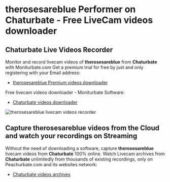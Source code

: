 # therosesareblue Performer on Chaturbate - Free LiveCam videos downloader

## Chaturbate Live Videos Recorder

Monitor and record livecam videos of **therosesareblue** from **Chaturbate** with Moniturbate.com
Get a premium trial for free by just and only registering with your Email address:
* [therosesareblue Premium videos downloader](https://moniturbate.com/request-demo-licence-key.html)

Free livecam videos downloader - Moniturbate Software:
* [Chaturbate videos downloader](https://moniturbate.com/moniturbate-download-software.html)

![therosesareblue livecam videos recorder](https://peachurnet.com/templates/moniturbate-software.png)


## Capture therosesareblue videos from the Cloud and watch your recordings on Streaming

Without the need of downloading a software, capture **therosesareblue** livecam videos from **Chaturbate** 100% online.
Watch Livecam archives from **Chaturbate** unlimitedly from thousands of existing recordings, only on Peachurbate.com and its websites network:
* [Chaturbate videos archives](https://peachurnet.com/)